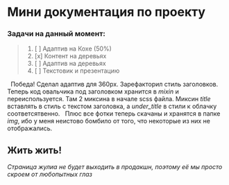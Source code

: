 # Мини документация по проекту
### Задачи на данный момент:

> 1. [ ] Адаптив на Кохе (50%)
> 2. [x] Контент на деревьях
> 3. [ ] Адаптив на деревьях
> 4. [ ] Текстовик и презентацию

&nbsp; Победа! Сделал адаптив для 360px. Зарефакторил стиль заголовков. Теперь код овальчика под заголовком хранится в *mixin* и переиспользуется. Там 2 миксина в начале scss файла. Миксин *title* вставлять в стиль с текстом заголовка, а *under_title* в стили к облачку соответсятвенно.
&nbsp; Плюс все фотки теперь скачаны и хранятся в папке *img*, ибо у меня неистово бомбило от того, что некоторые из них не отображались.

## Жить жить!

*Страница жулиа не будет выходить в продакшн, поэтому еë мы просто скроем от любопытных глаз*